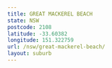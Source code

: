 ```yaml
---
title: GREAT MACKEREL BEACH
state: NSW
postcode: 2108
latitude: -33.60382
longitude: 151.322759
url: /nsw/great-mackerel-beach/
layout: suburb
---
```

